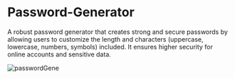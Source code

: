 # Password-Generator
 A robust password generator that creates strong and secure passwords by allowing users to customize the length and characters (uppercase, lowercase, numbers, symbols) included. It ensures higher security for online accounts and sensitive data.

![passwordGene](https://github.com/user-attachments/assets/47df1b1a-bd22-4b6c-9cc5-7195f63d04fc)

